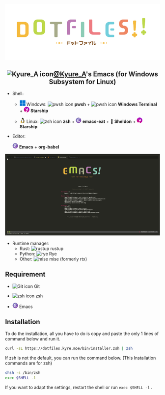 ![banner](./assets/banner.png)

<div align="center">
	<h2>
		<img alt="Kyure_A icon" width="18px" src="https://kyure-a.github.io/avatar/src/draw_by_melville.jpg"><a href="https://twitter.com/kyureq">@Kyure_A</a>'s Emacs (for Windows Subsystem for Linux)
	</h2>
</div>

- Shell:
	- <img alt="Windows Icon" width="18px" src="https://raw.githubusercontent.com/github/explore/379d49236d826364be968345e0a085d044108cff/topics/windows/windows.png" /> Windows: 
	<img alt="pwsh icon" width="18px" src="https://learn.microsoft.com/ja-jp/powershell/media/index/ps_black_128.svg"> **pwsh** + <img alt="pwsh icon" width="18px" src="https://upload.wikimedia.org/wikipedia/commons/5/51/Windows_Terminal_logo.svg"> **Windows Terminal** + <img alt="Starship icon" width="18px" src="https://raw.githubusercontent.com/starship/starship/master/media/icon.png"> **Starship**
	
	- <img alt="Linux Icon" width="18px" src="https://raw.githubusercontent.com/github/explore/80688e429a7d4ef2fca1e82350fe8e3517d3494d/topics/linux/linux.png" /> Linux: 
	<img alt="zsh icon" width="18px" src="https://www.zsh.org/favicon.ico"> **zsh** + <img alt="Emacs Icon" width="18px" src="https://raw.githubusercontent.com/github/explore/80688e429a7d4ef2fca1e82350fe8e3517d3494d/topics/emacs/emacs.png" /> **emacs-eat** + 🐚 **Sheldon** + <img alt="Starship icon" width="18px" src="https://raw.githubusercontent.com/starship/starship/master/media/icon.png"> **Starship**

- Editor:

  <img alt="Emacs Icon" width="18px" src="https://raw.githubusercontent.com/github/explore/80688e429a7d4ef2fca1e82350fe8e3517d3494d/topics/emacs/emacs.png" /> **Emacs** + **org-babel**

![Emacs Screen Shot](./assets/emacs_screenshot.png)

- Runtime manager: 
  - Rust: 
  <img alt="rustup" width="18px" src="https://www.rust-lang.org/logos/rust-logo-64x64.png" /> rustup
  - Python: 
  <img alt="rye" width="18px" src="https://github.com/mitsuhiko/rye/raw/main/docs/static/favicon.svg" /> Rye
  - Other: 
  <img alt="mise" width="18px" src="https://github.com/jdx/rtx/raw/main/docs/logo-dark@2x.png" /> mise (formerly rtx)

## Requirement
- <img alt="Git icon" width="18px" src="https://git-scm.com/favicon.ico"> Git
  
- <img alt="zsh icon" width="18px" src="https://www.zsh.org/favicon.ico"> zsh

- <img alt="Emacs Icon" width="18px" src="https://raw.githubusercontent.com/github/explore/80688e429a7d4ef2fca1e82350fe8e3517d3494d/topics/emacs/emacs.png" /> Emacs

## Installation

To do the installation, all you have to do is copy and paste the only 1 lines of command below and run it.

```zsh
curl -sL https://dotfiles.kyre.moe/bin/installer.zsh | zsh
```

If zsh is not the default, you can run the command below. (This Installation commands are for zsh)

```zsh
chsh -s /bin/zsh
exec $SHELL -l
```

If you want to adapt the settings, restart the shell or run `exec $SHELL -l` .
